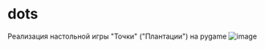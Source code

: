 # dots
Реализация настольной игры "Точки" ("Плантации") на pygame
![image](https://user-images.githubusercontent.com/60041938/137524321-0d6373a6-690c-49b4-a547-3cbf8500a2c4.png)
